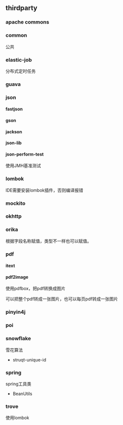 ## thirdparty

### apache commons

### common

公共

### elastic-job
分布式定时任务

### guava

### json

#### fastjson
#### gson
#### jackson
#### json-lib
#### json-perform-test
使用JMH基准测试

### lombok
IDE需要安装lombok插件，否则编译报错

### mockito

### okhttp

### orika
根据字段名称赋值，类型不一样也可以赋值。

### pdf

#### itext

#### pdf2image
使用pdfbox，把pdf转换成图片

可以把整个pdf转成一张图片，也可以每页pdf转成一张图片

### pinyin4j

### poi

### snowflake
雪花算法
+ struqt-unique-id

### spring
spring工具类
+ BeanUtils

### trove

使用lombok